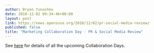 ```yaml
---
author: Bryen Yunashko
date: 2010-12-02 09:34:46+00:00
layout: post
link: https://news.opensuse.org/2010/12/02/pr-social-media-review/
published: false
title: "Marketing Collaboration Day - PR & Social Media Review"
---
```

See [here](../2010/12/02/marketing-collaboration-days/) for details of all the upcoming Collaboration Days.		
